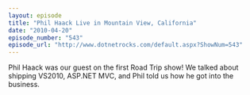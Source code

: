 ```yaml
---
layout: episode
title: "Phil Haack Live in Mountain View, California"
date: "2010-04-20"
episode_number: "543"
episode_url: "http://www.dotnetrocks.com/default.aspx?ShowNum=543"
---
```


Phil Haack was our guest on the first Road Trip show! We talked about shipping VS2010, ASP.NET MVC, and Phil told us how he got into the business.
